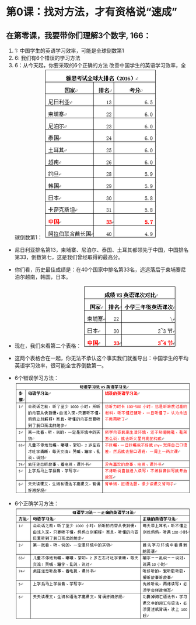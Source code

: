 # 第0课：找对方法，才有资格说“速成”

## 在第零课，我要带你们理解3个数字, 166：
1. 1: 中国学生的英语学习效率，可能是全球倒数第1
2. 6: 我们有6个错误的学习方法
3. 6：从今天起，你要采取的6个正确的方法
改善中国学生的英语学习效率，全球倒数第1：
![学习效率](/Resource/1.png)
 
- 尼日利亚排名第13，柬埔寨、尼泊尔、泰国、土耳其都领先于中国，中国排名第33，倒数第七，这是我们曾经取得的最高分。
- 你们看，历史最佳成绩是：在40个国家中排名第33名，远远落后于柬埔寨尼泊尔越南，韩国，日本。

- 现在，我们来看第二个表格：
![学习时间](/Resource/2.png)
 
- 这两个表格合在一起，你无法不承认这个事实我们就推导出：中国学生的平均英语学习效率，很可能全世界倒数第一。

- 6个错误学习方法：
![6个错误的学习方法](Resource/3.png)

- 6个正确学习方法：
 ![6个正确学习方法：](Resource/4.png)
